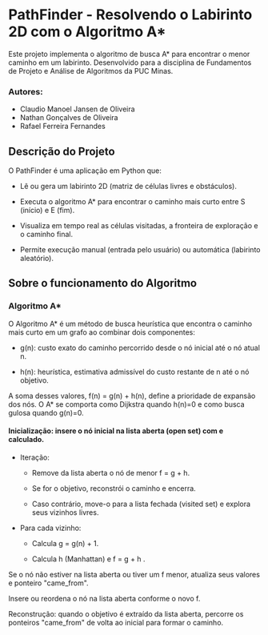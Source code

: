 # PathFinder - Resolvendo o Labirinto 2D com o Algoritmo A*

Este projeto implementa o algoritmo de busca A* para encontrar o menor caminho em um labirinto. Desenvolvido para a disciplina de Fundamentos de Projeto e Análise de Algoritmos da PUC Minas.

### Autores:

- Claudio Manoel Jansen de Oliveira
- Nathan Gonçalves de Oliveira
- Rafael Ferreira Fernandes

## Descrição do Projeto

O PathFinder é uma aplicação em Python que:

- Lê ou gera um labirinto 2D (matriz de células livres e obstáculos).

- Executa o algoritmo A* para encontrar o caminho mais curto entre S (início) e E (fim).

- Visualiza em tempo real as células visitadas, a fronteira de exploração e o caminho final.

- Permite execução manual (entrada pelo usuário) ou automática (labirinto aleatório).

## Sobre o funcionamento do Algoritmo

### Algoritmo A* 

O Algoritmo A* é um método de busca heurística que encontra o caminho mais curto em um grafo ao combinar dois componentes:

- g(n): custo exato do caminho percorrido desde o nó inicial até o nó atual n.

- h(n): heurística, estimativa admissível do custo restante de n até o nó objetivo.

A soma desses valores, f(n) = g(n) + h(n), define a prioridade de expansão dos nós. O A* se comporta como Dijkstra quando h(n)=0 e como busca gulosa quando g(n)=0.

#### Inicialização: insere o nó inicial na lista aberta (open set) com  e  calculado.

- Iteração:

    - Remove da lista aberta o nó de menor f = g + h.

    - Se for o objetivo, reconstrói o caminho e encerra.

    - Caso contrário, move-o para a lista fechada (visited set) e explora seus vizinhos livres.

- Para cada vizinho:

    - Calcula g = g(n) + 1.
    
    - Calcula h (Manhattan) e f = g + h .

Se o nó não estiver na lista aberta ou tiver um f menor, atualiza seus valores e ponteiro "came_from".

Insere ou reordena o nó na lista aberta conforme o novo f.

Reconstrução: quando o objetivo é extraído da lista aberta, percorre os ponteiros "came_from" de volta ao inicial para formar o caminho.
